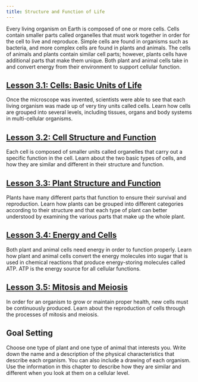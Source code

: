 ```yaml
---
title: Structure and Function of Life
---
```


Every living organism on Earth is composed of one or more cells. Cells contain smaller parts called organelles that must work together in order for the cell to live and reproduce. Simple cells are found in organisms such as bacteria, and more complex cells are found in plants and animals. The cells of animals and plants contain similar cell parts; however, plants cells have additional parts that make them unique. Both plant and animal cells take in and convert energy from their environment to support cellular function.

## [Lesson 3.1: Cells: Basic Units of Life](lesson-3.1)

Once the microscope was invented, scientists were able to see that each living organism was made up of very tiny units called cells. Learn how cells are grouped into several levels, including tissues, organs and body systems in multi-cellular organisms.

## [Lesson 3.2: Cell Structure and Function](lesson-3.2)

Each cell is composed of smaller units called organelles that carry out a specific function in the cell. Learn about the two basic types of cells, and how they are similar and different in their structure and function.

## [Lesson 3.3: Plant Structure and Function](lesson-3.3)

Plants have many different parts that function to ensure their survival and reproduction. Learn how plants can be grouped into different categories according to their structure and that each type of plant can better understood by examining the various parts that make up the whole plant.

## [Lesson 3.4: Energy and Cells](lesson-3.4)

Both plant and animal cells need energy in order to function properly. Learn how plant and animal cells convert the energy molecules into sugar that is used in chemical reactions that produce energy-storing molecules called ATP. ATP is the energy source for all cellular functions.

## [Lesson 3.5: Mitosis and Meiosis](lesson-3.5)

In order for an organism to grow or maintain proper health, new cells must be continuously produced. Learn about the reproduction of cells through the processes of mitosis and meiosis.

## Goal Setting

Choose one type of plant and one type of animal that interests you. Write down the name and a description of the physical characteristics that describe each organism. You can also include a drawing of each organism. Use the information in this chapter to describe how they are similar and different when you look at them on a cellular level.